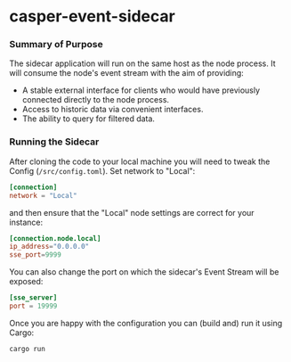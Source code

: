 # casper-event-sidecar

### Summary of Purpose

The sidecar application will run on the same host as the node process.
It will consume the node's event stream with the aim of providing:
- A stable external interface for clients who would have previously connected directly to the node process.
- Access to historic data via convenient interfaces.
- The ability to query for filtered data.

### Running the Sidecar
After cloning the code to your local machine you will need to tweak the Config (`/src/config.toml`).
Set network to "Local":
```toml
[connection]
network = "Local"
```
and then ensure that the "Local" node settings are correct for your instance:
```toml
[connection.node.local]
ip_address="0.0.0.0"
sse_port=9999
```
You can also change the port on which the sidecar's Event Stream will be exposed:
```toml
[sse_server]
port = 19999
```

Once you are happy with the configuration you can (build and) run it using Cargo:
```shell
cargo run
```
